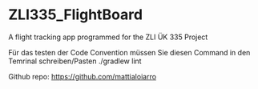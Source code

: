 # ZLI335_FlightBoard
A flight tracking app programmed for the ZLI ÜK 335 Project

Für das testen der Code Convention müssen Sie diesen Command in den Temrinal schreiben/Pasten  ./gradlew lint

Github repo: https://github.com/mattialoiarro
